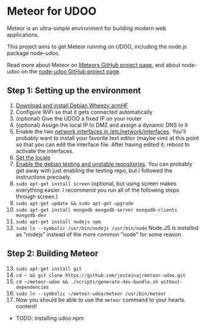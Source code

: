 # Meteor for UDOO

Meteor is an ultra-simple environment for building modern web
applications.

This project aims to get Meteor running on UDOO, including the node.js package node-udoo.

Read more about Meteor on [Meteors GitHub project page](http://github.com/meteor/meteor/), and about node-udoo on the [node-udoo GitHub project page](https://github.com/pilwon/node-udoo).

## Step 1: Setting up the environment

 1. [Download and install Debian Wheezy armHF](http://www.udoo.org/downloads/)
 2. Configure WiFi so that it gets connected automatically
 3. (optional) Give the UDOO a fixed IP on your router
 4. (optional) Assign the local IP to DMZ and assign a dynamic DNS to it
 5. Enable the two [network interfaces in /etc/network/interfaces](http://www.unix.com/ip-networking/211031-unable-connect-localhost-debian-6-a.html). You'll probably want to install your favorite text editor (maybe vim) at this point so that you can edit the interface file. After having edited it; reboot to activate the interfaces.
 6. [Set the locale](https://wiki.debian.org/ChangeLanguage)
 7. [Enable the debian testing and unstable repositories](http://serverfault.com/a/382101). You can probably get away with just enabling the testing repo, but I followed the instructions precisely.
 8. `sudo apt-get install screen` (optional, but using screen makes everything easier. I recommend you run all of the following steps through screen.)
 9. `sudo apt-get update && sudo apt-get upgrade`
 10. `sudo apt-get install mongodb mongodb-server mongodb-clients mongodb-dev`
 11. `sudo apt-get install nodejs npm`
 12. `sudo ln --symbolic /usr/bin/nodejs /usr/bin/node` Node.JS is installed as "nodejs" instead of the more common "node" for some reason.

## Step 2: Building Meteor

 13. `sudo apt-get install git`
 14. `cd ~ && git clone https://github.com/josteinaj/meteor-udoo.git`
 15. `cd ~/meteor-udoo && ./scripts/generate-dev-bundle.sh without-dependencies`
 16. ``sudo ln --symbolic ~/meteor-udoo/meteor /usr/bin/meteor``
 17. Now you should be able to use the `meteor` command to your hearts content!

 * TODO: installing udoo npm
